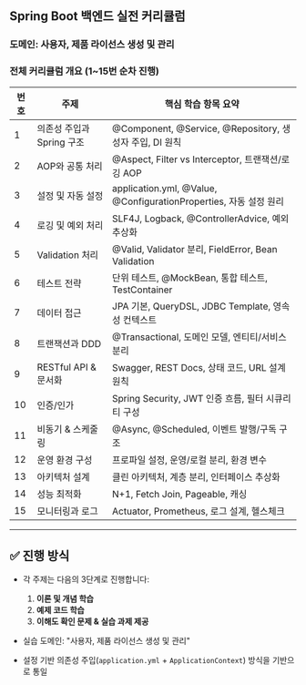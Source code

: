 
## Spring Boot 백엔드 실전 커리큘럼

### 도메인: 사용자, 제품 라이선스 생성 및 관리

### 전체 커리큘럼 개요 (1~15번 순차 진행)


| 번호 | 주제 | 핵심 학습 항목 요약 |
|------|------|------------------|
| 1 | 의존성 주입과 Spring 구조 | @Component, @Service, @Repository, 생성자 주입, DI 원칙 |
| 2 | AOP와 공통 처리 | @Aspect, Filter vs Interceptor, 트랜잭션/로깅 AOP |
| 3 | 설정 및 자동 설정 | application.yml, @Value, @ConfigurationProperties, 자동 설정 원리 |
| 4 | 로깅 및 예외 처리 | SLF4J, Logback, @ControllerAdvice, 예외 추상화 |
| 5 | Validation 처리 | @Valid, Validator 분리, FieldError, Bean Validation |
| 6 | 테스트 전략 | 단위 테스트, @MockBean, 통합 테스트, TestContainer |
| 7 | 데이터 접근 | JPA 기본, QueryDSL, JDBC Template, 영속성 컨텍스트 |
| 8 | 트랜잭션과 DDD | @Transactional, 도메인 모델, 엔티티/서비스 분리 |
| 9 | RESTful API & 문서화 | Swagger, REST Docs, 상태 코드, URL 설계 원칙 |
| 10 | 인증/인가 | Spring Security, JWT 인증 흐름, 필터 시큐리티 구성 |
| 11 | 비동기 & 스케줄링 | @Async, @Scheduled, 이벤트 발행/구독 구조 |
| 12 | 운영 환경 구성 | 프로파일 설정, 운영/로컬 분리, 환경 변수 |
| 13 | 아키텍처 설계 | 클린 아키텍처, 계층 분리, 인터페이스 추상화 |
| 14 | 성능 최적화 | N+1, Fetch Join, Pageable, 캐싱 |
| 15 | 모니터링과 로그 | Actuator, Prometheus, 로그 설계, 헬스체크 |


---

## ✅ 진행 방식

- 각 주제는 다음의 3단계로 진행합니다:
    1. **이론 및 개념 학습**
    2. **예제 코드 학습**
    3. **이해도 확인 문제 & 실습 과제 제공**


- 실습 도메인: "사용자, 제품 라이선스 생성 및 관리"
- 설정 기반 의존성 주입(`application.yml` + `ApplicationContext`) 방식을 기반으로 통일
